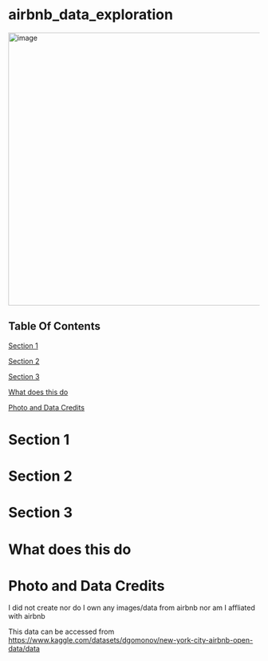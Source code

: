 # airbnb_data_exploration
<img width="822" height="547" alt="image" src="https://github.com/user-attachments/assets/75b8fcd0-96d5-4df0-92bf-e4b22ab5cc0e" />


## Table Of Contents
[Section 1](https://github.com/shifflettmb-1/airbnb_data_exploration/blob/main/README.md#section-1)

[Section 2](https://github.com/shifflettmb-1/airbnb_data_exploration/blob/main/README.md#section-2)

[Section 3](https://github.com/shifflettmb-1/airbnb_data_exploration/blob/main/README.md#section-3)

[What does this do](https://github.com/shifflettmb-1/airbnb_data_exploration/blob/main/README.md#what-does-this-do)

[Photo and Data Credits](https://github.com/shifflettmb-1/airbnb_data_exploration/blob/main/README.md#photo-and-data-credits)








# Section 1

# Section 2

# Section 3

# What does this do


# Photo and Data Credits
I did not create nor do I own any images/data from airbnb nor am I affliated with airbnb

This data can be accessed from https://www.kaggle.com/datasets/dgomonov/new-york-city-airbnb-open-data/data
